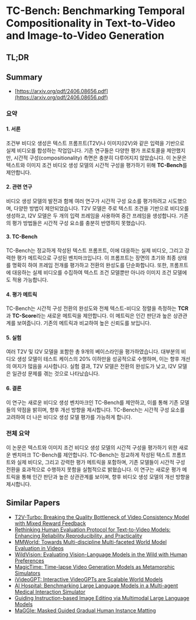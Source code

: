 # TC-Bench: Benchmarking Temporal Compositionality in Text-to-Video and Image-to-Video Generation
## TL;DR
## Summary
- [https://arxiv.org/pdf/2406.08656.pdf](https://arxiv.org/pdf/2406.08656.pdf)

### 요약

#### 1. 서론
조건부 비디오 생성은 텍스트 프롬프트(T2V)나 이미지(I2V)와 같은 입력을 기반으로 실제 비디오를 합성하는 작업입니다. 기존 연구들은 다양한 평가 프로토콜을 제안했지만, 시간적 구성(compositionality) 측면은 충분히 다루어지지 않았습니다. 이 논문은 텍스트와 이미지 조건 비디오 생성 모델의 시간적 구성을 평가하기 위해 **TC-Bench**를 제안합니다. 

#### 2. 관련 연구
비디오 생성 모델의 발전과 함께 여러 연구가 시간적 구성 요소를 평가하려고 시도했으며, 다양한 방법이 제안되었습니다. T2V 모델은 주로 텍스트 조건을 기반으로 비디오를 생성하고, I2V 모델은 두 개의 입력 프레임을 사용하여 중간 프레임을 생성합니다. 기존의 평가 방법들은 시간적 구성 요소를 충분히 반영하지 못했습니다.

#### 3. TC-Bench
TC-Bench는 정교하게 작성된 텍스트 프롬프트, 이에 대응하는 실제 비디오, 그리고 강력한 평가 메트릭으로 구성된 벤치마크입니다. 이 프롬프트는 장면의 초기와 최종 상태를 명확히 하여 프레임 전개를 평가하고 전환의 완성도를 단순화합니다. 또한, 프롬프트에 대응하는 실제 비디오를 수집하여 텍스트 조건 모델뿐만 아니라 이미지 조건 모델에도 적용 가능합니다.

#### 4. 평가 메트릭
TC-Bench는 시간적 구성 전환의 완성도와 전체 텍스트-비디오 정렬을 측정하는 **TCR**과 **TC-Score**라는 새로운 메트릭을 제안합니다. 이 메트릭은 인간 판단과 높은 상관관계를 보여줍니다. 기존의 메트릭과 비교하여 높은 신뢰도를 보입니다.

#### 5. 실험
여러 T2V 및 I2V 모델을 포함한 총 9개의 베이스라인을 평가하였습니다. 대부분의 비디오 생성 모델이 테스트 케이스의 20% 이하만을 성공적으로 수행하며, 이는 향후 개선의 여지가 많음을 시사합니다. 실험 결과, T2V 모델은 전환의 완성도가 낮고, I2V 모델은 일관성 문제를 겪는 것으로 나타났습니다.

#### 6. 결론
이 연구는 새로운 비디오 생성 벤치마크인 TC-Bench를 제안하고, 이를 통해 기존 모델들의 약점을 밝히며, 향후 개선 방향을 제시합니다. TC-Bench는 시간적 구성 요소를 고려하여 더 나은 비디오 생성 모델 평가를 가능하게 합니다.

### 전체 요약
이 논문은 텍스트와 이미지 조건 비디오 생성 모델의 시간적 구성을 평가하기 위한 새로운 벤치마크 TC-Bench를 제안합니다. TC-Bench는 정교하게 작성된 텍스트 프롬프트와 실제 비디오, 그리고 강력한 평가 메트릭을 포함하며, 기존 모델들이 시간적 구성 전환을 효과적으로 수행하지 못함을 실험적으로 밝혔습니다. 이 연구는 새로운 평가 메트릭을 통해 인간 판단과 높은 상관관계를 보이며, 향후 비디오 생성 모델의 개선 방향을 제시합니다.

## Similar Papers
- [T2V-Turbo: Breaking the Quality Bottleneck of Video Consistency Model with Mixed Reward Feedback](2405.18750.md)
- [Rethinking Human Evaluation Protocol for Text-to-Video Models: Enhancing Reliability,Reproducibility, and Practicality](2406.08845.md)
- [MMWorld: Towards Multi-discipline Multi-faceted World Model Evaluation in Videos](2406.08407.md)
- [WildVision: Evaluating Vision-Language Models in the Wild with Human Preferences](2406.11069.md)
- [MagicTime: Time-lapse Video Generation Models as Metamorphic Simulators](2404.05014.md)
- [iVideoGPT: Interactive VideoGPTs are Scalable World Models](2405.15223.md)
- [AI Hospital: Benchmarking Large Language Models in a Multi-agent Medical Interaction Simulator](2402.09742.md)
- [Guiding Instruction-based Image Editing via Multimodal Large Language Models](2309.17102.md)
- [MaGGIe: Masked Guided Gradual Human Instance Matting](2404.16035.md)
